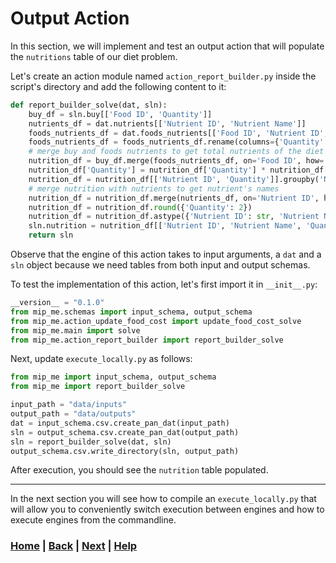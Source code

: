 # Output Action
In this section, we will implement and test an output action that will 
populate the `nutritions` table of our diet problem.

Let's create an action module named `action_report_builder.py` inside the 
script's directory and add the following content to it:
```python
def report_builder_solve(dat, sln):
    buy_df = sln.buy[['Food ID', 'Quantity']]
    nutrients_df = dat.nutrients[['Nutrient ID', 'Nutrient Name']]
    foods_nutrients_df = dat.foods_nutrients[['Food ID', 'Nutrient ID', 'Quantity']]
    foods_nutrients_df = foods_nutrients_df.rename(columns={'Quantity': 'Quantity per Food'})
    # merge buy and foods nutrients to get total nutrients of the diet
    nutrition_df = buy_df.merge(foods_nutrients_df, on='Food ID', how='left')
    nutrition_df['Quantity'] = nutrition_df['Quantity'] * nutrition_df['Quantity per Food']
    nutrition_df = nutrition_df[['Nutrient ID', 'Quantity']].groupby('Nutrient ID').agg('sum').reset_index()
    # merge nutrition with nutrients to get nutrient's names
    nutrition_df = nutrition_df.merge(nutrients_df, on='Nutrient ID', how='left')
    nutrition_df = nutrition_df.round({'Quantity': 2})
    nutrition_df = nutrition_df.astype({'Nutrient ID': str, 'Nutrient Name': str, 'Quantity': 'Float64'})
    sln.nutrition = nutrition_df[['Nutrient ID', 'Nutrient Name', 'Quantity']]
    return sln
```

Observe that the engine of this action takes to input arguments, a `dat` and 
a `sln` object because we need tables from both input and output schemas.

To test the implementation of this action, let's first import it in 
`__init__.py`:
```python
__version__ = "0.1.0"
from mip_me.schemas import input_schema, output_schema
from mip_me.action_update_food_cost import update_food_cost_solve
from mip_me.main import solve
from mip_me.action_report_builder import report_builder_solve
```

Next, update `execute_locally.py` as follows:
```python
from mip_me import input_schema, output_schema
from mip_me import report_builder_solve

input_path = "data/inputs"
output_path = "data/outputs"
dat = input_schema.csv.create_pan_dat(input_path)
sln = output_schema.csv.create_pan_dat(output_path)
sln = report_builder_solve(dat, sln)
output_schema.csv.write_directory(sln, output_path)
```
After execution, you should see the `nutrition` table populated.

------------------------------------------------------------------------------

In the next section you will see how to compile an `execute_locally.py` that 
will allow you to conveniently switch execution between engines and how to 
execute engines from the commandline.

### [Home][home] | [Back][back] | [Next][next] | [Help][help]

[home]: ../../README.md
[back]: ../11_main_engine/README.md
[next]: ../13_local_execution/README.md
[help]: ../../0_help/README.md